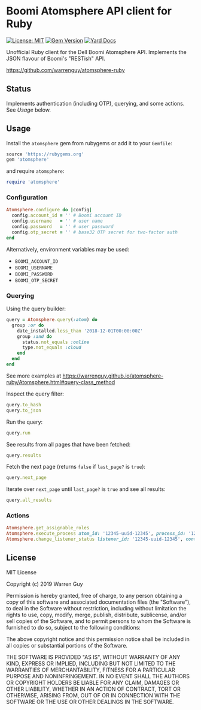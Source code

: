 # Boomi Atomsphere API client for Ruby

[![License: MIT](https://img.shields.io/badge/License-MIT-yellow.svg)](https://opensource.org/licenses/MIT)
[![Gem Version](https://badge.fury.io/rb/atomsphere.svg)](https://badge.fury.io/rb/atomsphere)
[![Yard Docs](https://img.shields.io/badge/yard-docs-blue.svg)](https://warrenguy.github.io/atomsphere-ruby/)

Unofficial Ruby client for the Dell Boomi Atomsphere API. Implements the JSON flavour of Boomi's "RESTish" API.

https://github.com/warrenguy/atomsphere-ruby

## Status

Implements authentication (including OTP), querying, and some actions. See *Usage* below.

## Usage

Install the `atomsphere` gem from rubygems or add it to your `Gemfile`:

```ruby
source 'https://rubygems.org'
gem 'atomsphere'
```

and require `atomsphere`:

```ruby
require 'atomsphere'
```

### Configuration

```ruby
Atomsphere.configure do |config|
  config.account_id = '' # Boomi account ID
  config.username   = '' # user name
  config.password   = '' # user password
  config.otp_secret = '' # base32 OTP secret for two-factor auth
end
```

Alternatively, environment variables may be used:
 * `BOOMI_ACCOUNT_ID`
 * `BOOMI_USERNAME`
 * `BOOMI_PASSWORD`
 * `BOOMI_OTP_SECRET`

### Querying

Using the query builder:

```ruby
query = Atomsphere.query(:atom) do
  group :or do
    date_installed.less_than '2018-12-01T00:00:00Z'
    group :and do
      status.not_equals :online
      type.not_equals :cloud
    end
  end
end
```

See more examples at https://warrenguy.github.io/atomsphere-ruby/Atomsphere.html#query-class_method

Inspect the query filter:

```ruby
query.to_hash
query.to_json
```

Run the query:

```ruby
query.run
```

See results from all pages that have been fetched:

```ruby
query.results
```

Fetch the next page (returns `false` if `last_page?` is `true`):

```ruby
query.next_page
```

Iterate over `next_page` until `last_page?` is `true` and see all results:

```ruby
query.all_results
```

### Actions

```ruby
Atomsphere.get_assignable_roles
Atomsphere.execute_process atom_id: '12345-uuid-12345', process_id: '12345-uuid-12345'
Atomsphere.change_listener_status listener_id: '12345-uuid-12345', container_id: '12345-uuid-12345', action: :pause
```

## License

MIT License

Copyright (c) 2019 Warren Guy

Permission is hereby granted, free of charge, to any person obtaining a copy
of this software and associated documentation files (the "Software"), to deal
in the Software without restriction, including without limitation the rights
to use, copy, modify, merge, publish, distribute, sublicense, and/or sell
copies of the Software, and to permit persons to whom the Software is
furnished to do so, subject to the following conditions:

The above copyright notice and this permission notice shall be included in all
copies or substantial portions of the Software.

THE SOFTWARE IS PROVIDED "AS IS", WITHOUT WARRANTY OF ANY KIND, EXPRESS OR
IMPLIED, INCLUDING BUT NOT LIMITED TO THE WARRANTIES OF MERCHANTABILITY,
FITNESS FOR A PARTICULAR PURPOSE AND NONINFRINGEMENT. IN NO EVENT SHALL THE
AUTHORS OR COPYRIGHT HOLDERS BE LIABLE FOR ANY CLAIM, DAMAGES OR OTHER
LIABILITY, WHETHER IN AN ACTION OF CONTRACT, TORT OR OTHERWISE, ARISING FROM,
OUT OF OR IN CONNECTION WITH THE SOFTWARE OR THE USE OR OTHER DEALINGS IN THE
SOFTWARE.
